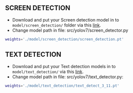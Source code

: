 ## SCREEN DETECTION

- Download and put your Screen detection model in to `model/screen_detection/` folder via this [link](https://box.tma.com.vn/index.php/s/iVcZhtaJ64EJPyJ).
- Change model path in file: src/yolov7/screen_detector.py
```sh
weights='./model/screen_detection/screen_detection.pt'
```


## TEXT DETECTION

- Download and put your Text detection models in to `model/text_detection/` via this [link](https://box.tma.com.vn/index.php/s/RjNSKuemVoGeJ1k).
- Change model path in file: src/yolov7/text_detector.py:
```sh
weights='./model/text_detection/text_detect_3_11.pt'
```